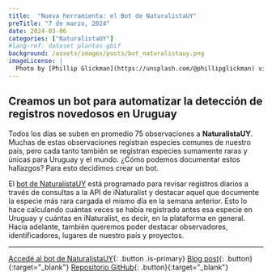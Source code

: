 ```yaml
---
title:  "Nueva herramienta: el Bot de NaturalistaUY"
preTitle: "7 de marzo, 2024"
date: 2024-03-06
categories: ["NaturalistaUY"]
#lang-ref: dataset plantas gbif
background: /assets/images/posts/bot_naturalistauy.png
imageLicense: |
  Photo by [Phillip Glickman](https://unsplash.com/@phillipglickman) via [Unsplash](https://unsplash.com/photos/green-and-multicolored-robot-figurine-2umO15jsZKM)
---
```


## Creamos un bot para automatizar la detección de registros novedosos en Uruguay

Todos los días se suben en promedio 75 observaciones a **NaturalistaUY**. Muchas de estas observaciones registran especies comunes de nuestro país, pero cada tanto también se registran especies sumamente raras y únicas para Uruguay y el mundo. ¿Cómo podemos documentar estos hallazgos? Para esto decidimos crear un bot.

El [bot de NaturalistaUY](https://ecoevo.social/@Naturalista@bots.uy) está programado para revisar registros diarios a través de consultas a la API de iNaturalist y destacar aquel que documente la especie más rara cargada el mismo día en la semana anterior. Esto lo hace calculando cuántas veces se había registrado antes esa especie en Uruguay y cuántas en iNaturalist, es decir, en la plataforma en general. Hacia adelante, también queremos poder destacar observadores, identificadores, lugares de nuestro país y proyectos.


***

[Accedé al bot de NaturalistaUY](https://ecoevo.social/@Naturalista@bots.uy){: .button .is-primary} [Blog post](https://www.naturalista.uy/blog/94967-lo-esencial-es-invisible-a-los-ojos-pero-no-a-los-bots){: .button}{:target="_blank"} [Repositorio GitHub](https://www.naturalista.uy/blog/94967-lo-esencial-es-invisible-a-los-ojos-pero-no-a-los-bots){: .button}{:target="_blank"}
